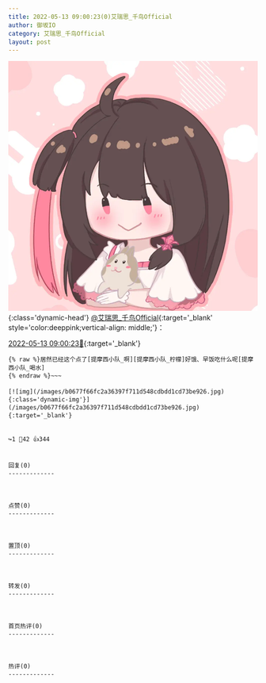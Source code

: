 ```yaml
---
title: 2022-05-13 09:00:23(0)艾瑞思_千鸟Official
author: 御坂IO
category: 艾瑞思_千鸟Official
layout: post
---
```


![img](/images/7e08840c56f251de28bdf766b647bd5fe9a5d50a.jpg){:class='dynamic-head'}
[@艾瑞思_千鸟Official](https://space.bilibili.com/1090010845/dynamic){:target='_blank' style='color:deeppink;vertical-align: middle;'}：

[2022-05-13 09:00:23🔗](https://t.bilibili.com/659557610613112869){:target='_blank'}

~~~
{% raw %}居然已经这个点了[提摩西小队_啊][提摩西小队_柠檬]好饿、早饭吃什么呢[提摩西小队_喝水]
{% endraw %}~~~

[![img](/images/b0677f66fc2a36397f711d548cdbdd1cd73be926.jpg){:class='dynamic-img'}](/images/b0677f66fc2a36397f711d548cdbdd1cd73be926.jpg){:target='_blank'}


↪️1 💬42 👍344


回复(0)
-------------



点赞(0)
-------------



置顶(0)
-------------



转发(0)
-------------



首页热评(0)
-------------



热评(0)
-------------




